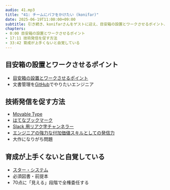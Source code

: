 ```yaml
---
audio: 41.mp3
title: "41: チームにバフをかけたい (konifar)"
date: 2025-06-19T11:00:00+09:00
subtitle: 引き続き、konifarさんをゲストに迎え、目安箱の設置とワークさせるポイント、技術発信を促す方法、育成が上手くないと自覚していることなどについてお話しました
chapters:
- 0:00 目安箱の設置とワークさせるポイント
- 17:11 技術発信を促す方法
- 33:42 育成が上手くないと自覚している
---
```


## 目安箱の設置とワークさせるポイント
- [目安箱の設置とワークさせるポイント](https://speakerdeck.com/konifar/mu-an-xiang-noshe-zhi-towakusaserupointo)
- 文書管理を[GitHub](https://github.com)でやりたいエンジニア

## 技術発信を促す方法
- [Movable Type](https://www.movabletype.jp/)
- [はてなブックマーク](https://b.hatena.ne.jp/)
- [Slack 用リアク字チャンネラー](https://slack.com/intl/ja-jp/help/articles/360000482666-Slack-%E7%94%A8%E3%83%AA%E3%82%A2%E3%82%AF%E5%AD%97%E3%83%81%E3%83%A3%E3%83%B3%E3%83%8D%E3%83%A9%E3%83%BC)
- [エンジニアの強力な付加価値スキルとしての発信力](https://blog.song.mu/entry/the-power-of-eloquence-for-engineers)
- 大作になりがち問題

## 育成が上手くないと自覚している
- [スター・システム](https://ja.wikipedia.org/wiki/%E3%82%B9%E3%82%BF%E3%83%BC%E3%83%BB%E3%82%B7%E3%82%B9%E3%83%86%E3%83%A0)
- 必須図書・前提本
- 70点に「見える」段階で全権委任する
